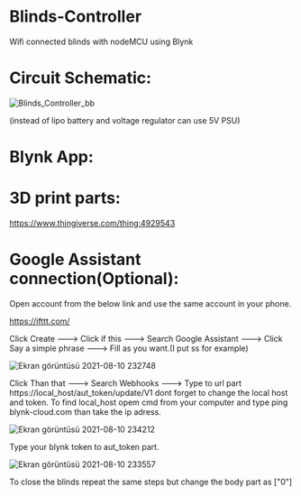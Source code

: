 # Blinds-Controller

Wifi connected blinds with nodeMCU using Blynk

# Circuit Schematic:
![Blinds_Controller_bb](https://user-images.githubusercontent.com/47865653/128824365-9d32a8af-5d22-4667-abc4-2ce7c86c8fdb.png)

(instead of lipo battery and voltage regulator can use 5V PSU)

# Blynk App:

# 3D print parts:
https://www.thingiverse.com/thing:4929543

# Google Assistant connection(Optional):
Open account from the below link and use the same account in your phone.

https://ifttt.com/

Click Create ---> Click if this ---> Search Google Assistant ---> Click Say a simple phrase ---> Fill as you want.(I put ss for example)

![Ekran görüntüsü 2021-08-10 232748](https://user-images.githubusercontent.com/47865653/128930525-1fc0dbbd-e73f-410d-9a2a-d5424fe60942.jpg)

Click Than that ---> Search Webhooks ---> Type to url part https://local_host/aut_token/update/V1 dont forget to change the local host and token. To find local_host opem cmd from your computer and type ping blynk-cloud.com than take the ip adress. 

![Ekran görüntüsü 2021-08-10 234212](https://user-images.githubusercontent.com/47865653/128932164-a2c23cbc-93b7-44a6-9384-033a339e5cbd.jpg)


Type your blynk token to aut_token part.

![Ekran görüntüsü 2021-08-10 233557](https://user-images.githubusercontent.com/47865653/128931433-7e0d063b-6eb0-4ac6-9b2e-527e487a7f29.jpg)

To close the blinds repeat the same steps but change the body part as ["0"]



